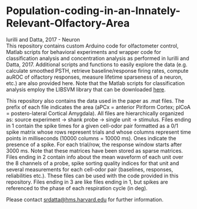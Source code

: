 # Population-coding-in-an-Innately-Relevant-Olfactory-Area
Iurilli and Datta, 2017 - Neuron     
This repository contains custom Arduino code for olfactometer control, Matlab scripts for behavioral experiments and wrapper code for classification analysis and concentration analysis as performed in Iurilli and Datta, 2017. Additional scripts and functions to easily explore the data (e.g. calculate smoothed PSTH, retrieve baseline/response firing rates, compute auROC of olfactory responses, measure lifetime sparseness of a neuron, etc.) are also provided here.
Note that the Matlab scripts for classification analysis employ the LIBSVM library that can be downloaded [here](http://www.csie.ntu.edu.tw/~cjlin/libsvm/).

This repository also contains the data used in the paper as .mat files. The prefix of each file indicates the area (aPCx = anterior Piriform Cortex; plCoA = postero-lateral Cortical Amygdala). All files are hierarchically organized as: source experiment -> shank probe -> single unit -> stimulus. 
Files ending in 1 contain the spike times for a given cell-odor pair formatted as a 0/1 spike matrix whose rows represent trials and whose columns represent time points in milliseconds (10000 columns = 10000 ms). Ones indicate the presence of a spike. For each trial/row, the response window starts after 3000 ms. Note that these matrices have been stored as sparse matrices.
Files ending in 2 contain info about the mean waveform of each unit over the 8 channels of a probe, spike sorting quality indices for that unit and several measurements for each cell-odor pair (baselines, responses, reliabilities etc.). These files can be used with the code provided in this repository.
Files ending in 3 are like files ending in 1, but spikes are referenced to the phase of each respiration cycle (in deg).

Please contact srdatta@hms.harvard.edu for further information.
